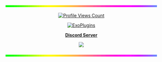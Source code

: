 <p align="center">
  <img src="https://raw.githubusercontent.com/Bennitenni111/Bennitenni111/main/rainbowline.gif" />
</p>
<a href="https://github.com/404mqs">
  <p align="center">
    <img src="https://komarev.com/ghpvc/?username=404mqs" alt="Profile Views Count">
  </p>
  <p align="center">
<img src="https://discord.com/api/guilds/810007530750345237/widget.png?style=banner2" alt="ExoPlugins"/>
  </p>
  <p align="center">
   <b><a href="https://discord.gg/8N84Jg2DQY">Discord Server</a></b>
  </p>
 <p align="center"> 
  <img src="https://static.wikia.nocookie.net/minecraft_es_gamepedia/images/e/ef/Pico_de_diamante_encantado.gif/revision/latest/scale-to-width-down/120?cb=20200714160819" />
</p>
<p align="center">
  <img src="https://raw.githubusercontent.com/Bennitenni111/Bennitenni111/main/rainbowline.gif" />
</p>




